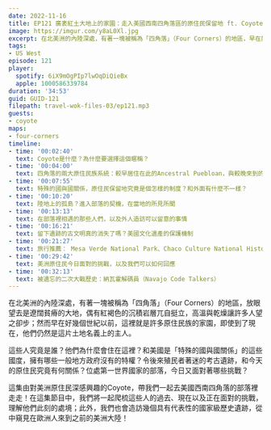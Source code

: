 ```yaml
---
date: 2022-11-16
title: EP121 廣袤紅土大地上的家園：走入美國西南四角落區的原住民保留地 ft. Coyote
image: https://imgur.com/y8aL0Xl.jpg
excerpt: 在北美洲的內陸深處，有著一塊被稱為「四角落」（Four Corners）的地區，早在好幾個世紀以前，這裡就是許多原住民族的家園，直到現在。這些人究竟是誰？他們為什麼會住在這裡？今日又面對著哪些挑戰？這集由對美洲原住民深感興趣的Coyote，帶我們一起去四角落的部落裡走走！
tags:
- US West
episode: 121
player:
  spotify: 6iX9mOgPIp7lwOqDiQieBx
  apple: 1000586339784
duration: '34:53'
guid: GUID-121
filepath: travel-wok-files-03/ep121.mp3
guests:
- coyote
maps:
- four-corners
timeline:
- time: '00:02:40'
  text: Coyote是什麼？為什麼要選擇這個暱稱？
- time: '00:04:00'
  text: 四角落的兩大原住民族系統：較早居住在此的Ancestral Puebloan，與較晚來到的Navajo、Apache等
- time: '00:07:55'
  text: 特殊的國與國關係，原住民保留地究竟是個怎樣的制度？和外面有什麼不一樣？ 
- time: '00:10:20'
  text: 陸地上的孤島？進入部落的契機，在當地的所見所聞
- time: '00:13:13'
  text: 在部落裡相遇的那些人們，以及外人造訪可以留意的事情
- time: '00:16:21'
  text: 留下遺跡的古文明真的消失了嗎？美國文化遺產的保護機制
- time: '00:21:27'
  text: 旅行推薦： Mesa Verde National Park、Chaco Culture National Historical Park、Taos Pueblo
- time: '00:29:42'
  text: 美洲原住民今日面對的挑戰，以及我們可以如何回應
- time: '00:32:13'
  text: 被遺忘的二次大戰歷史：納瓦霍解碼員（Navajo Code Talkers）
---
```

在北美洲的內陸深處，有著一塊被稱為「四角落」（Four Corners）的地區，放眼望去是遼闊貧瘠的大地，偶有紅褐色的沉積岩層兀自挺立，高溫與乾燥讓許多人望之卻步；然而早在好幾個世紀以前，這裡就是許多原住民族的家園，即使到了現在，他們仍然是這片土地名義上的主人。

這些人究竟是誰？他們為什麼會住在這裡？和美國是「特殊的國與國關係」的這些國度，擁有哪些一般地方政府沒有的特權？令後來殖民者著迷的考古遺跡，和今天的原住民究竟有何關係？位處第一世界國家的部落，今日又面對著哪些挑戰？

這集由對美洲原住民深感興趣的Coyote，帶我們一起去美國西南四角落的部落裡走走！在這集節目中，我們將一起爬梳這些人的過去、現在以及正在面對的挑戰，理解他們此刻的處境；此外，我們也會造訪幾個具有代表性的國家級歷史遺跡，從中窺見在歐洲人來到之前的美洲大陸！
